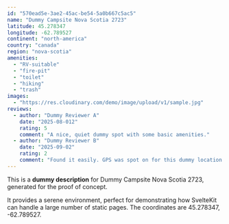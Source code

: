 ```yaml
---
id: "570ead5e-3ae2-45ac-be54-5a0b667c5ac5"
name: "Dummy Campsite Nova Scotia 2723"
latitude: 45.278347
longitude: -62.789527
continent: "north-america"
country: "canada"
region: "nova-scotia"
amenities:
  - "RV-suitable"
  - "fire-pit"
  - "toilet"
  - "hiking"
  - "trash"
images:
  - "https://res.cloudinary.com/demo/image/upload/v1/sample.jpg"
reviews:
  - author: "Dummy Reviewer A"
    date: "2025-08-012"
    rating: 5
    comment: "A nice, quiet dummy spot with some basic amenities."
  - author: "Dummy Reviewer B"
    date: "2025-09-02"
    rating: 2
    comment: "Found it easily. GPS was spot on for this dummy location."
---
```


This is a **dummy description** for Dummy Campsite Nova Scotia 2723, generated for the proof of concept.

It provides a serene environment, perfect for demonstrating how SvelteKit can handle a large number of static pages. The coordinates are 45.278347, -62.789527.
